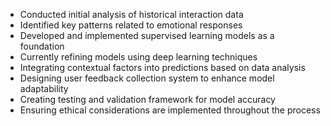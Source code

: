 - Conducted initial analysis of historical interaction data
- Identified key patterns related to emotional responses
- Developed and implemented supervised learning models as a foundation
- Currently refining models using deep learning techniques
- Integrating contextual factors into predictions based on data analysis
- Designing user feedback collection system to enhance model adaptability
- Creating testing and validation framework for model accuracy
- Ensuring ethical considerations are implemented throughout the process